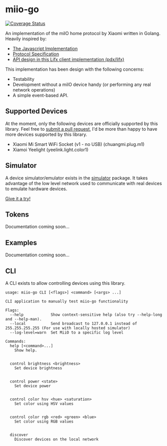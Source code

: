 # miio-go

[![Coverage Status](https://coveralls.io/repos/github/nickw444/miio-go/badge.svg?branch=master)](https://coveralls.io/github/nickw444/miio-go?branch=master)

An implementation of the miIO home protocol by Xiaomi written in Golang. Heavily inspired by:

 - [The Javascript Implementation](https://github.com/aholstenson/miio)
 - [Protocol Specification](https://github.com/OpenMiHome/mihome-binary-protocol)
 - [API design in this Lifx client implementation (pdx/lifx)](https://github.com/pdf/golifx)

This implementation has been design with the following concerns:
 - Testability
 - Development without a miIO device handy (or performing any real network operations)
 - A simple event-based API.

## Supported Devices
At the moment, only the following devices are officially supported by this library. Feel free to
[submit a pull request](), I'd be more than happy to have more devices supported by this library.

 - Xiaomi Mi Smart WiFi Socket (v1 - no USB) (chuangmi.plug.m1)
 - Xiamoi Yeelight (yeelink.light.color1)


## Simulator

A device simulator/emulator exists in the [simulator](simulator/) package. It takes
advantage of the low level network used to communicate with real devices to emulate
hardware devices.

[Give it a try!](simulator/)

## Tokens
Documentation coming soon...

## Examples
Documentation coming soon...

## CLI

A CLI exists to allow controlling devices using this library.

```
usage: miio-go CLI [<flags>] <command> [<args> ...]

CLI application to manually test miio-go functionality

Flags:
  --help            Show context-sensitive help (also try --help-long and --help-man).
  --local           Send broadcast to 127.0.0.1 instead of 255.255.255.255 (For use with locally hosted simulator)
  --log-level=warn  Set MiiO to a specific log level

Commands:
  help [<command>...]
    Show help.


  control brightness <brightness>
    Set device brightness


  control power <state>
    Set device power


  control color hsv <hue> <saturation>
    Set color using HSV values


  control color rgb <red> <green> <blue>
    Set color using RGB values


  discover
    Discover devices on the local network

```
